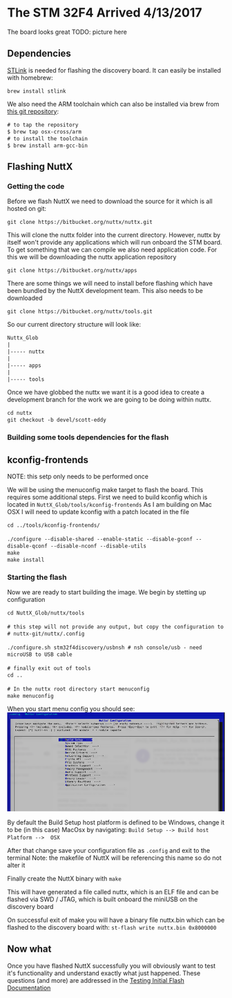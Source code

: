 # The STM 32F4 Arrived 4/13/2017
The board looks great
TODO: picture here

## Dependencies 
[STLink](https://github.com/texane/stlink) is needed for flashing the discovery board.  It can easily be installed with homebrew:
```
brew install stlink
```

We also need the ARM toolchain which can also be installed via brew from
[this git repository](https://github.com/osx-cross/homebrew-arm):

```
# to tap the repository
$ brew tap osx-cross/arm
# to install the toolchain
$ brew install arm-gcc-bin
```


## Flashing NuttX
### Getting the code
Before we flash NuttX we need to download the source for it which is all hosted on git:

```
git clone https://bitbucket.org/nuttx/nuttx.git
```

This will clone the nuttx folder into the current directory.  However, nuttx by itself won't provide any applications which will run onboard the STM board.  To get something that we can compile we also need application code. For this we will be downloading the nuttx application repository

```
git clone https://bitbucket.org/nuttx/apps
```

There are some things we will need to install before flashing which have been bundled by the NuttX development team.  This also needs to be downloaded

```
git clone https://bitbucket.org/nuttx/tools.git
```

So our current directory structure will look like:

```
Nuttx_Glob
|
|----- nuttx
|
|----- apps
|
|----- tools
```

Once we have globbed the nuttx we want it is a good idea to create a development branch for the work we are going to be doing within nuttx.

```
cd nuttx
git checkout -b devel/scott-eddy
```
### Building some tools dependencies for the flash
## kconfig-frontends
NOTE: this setp only needs to be performed once

We will be using the menuconfig make target to flash the board. This requires some additional steps. First we need to build kconfig which is located in `NuttX_Glob/tools/kconfig-frontends` As I am building on Mac OSX I will need to update kconfig with a patch located in the file

```
cd ../tools/kconfig-frontends/

./configure --disable-shared --enable-static --disable-gconf --disable-qconf --disable-nconf --disable-utils
make
make install
```

### Starting the flash

Now we are ready to start building the image.  We begin by stetting up configuration 

```
cd NuttX_Glob/nuttx/tools

# this step will not provide any output, but copy the configuration to
# nuttx-git/nuttx/.config

./configure.sh stm32f4discovery/usbnsh # nsh console/usb - need microUSB to USB cable

# finally exit out of tools
cd ..

# In the nuttx root directory start menuconfig
make menuconfig
```

When you start menu config you should see: 
![](images/MenuConfigStart.png?raw=true)

By default the Build Setup host platform is defined to be Windows, change it to be (in this case)
MacOsx by navigating:
`Build Setup --> Build host Platform -->  OSX`

After that change save your configuration file as `.config` and exit to the terminal
Note: the makefile of NuttX will be referencing this name so do not alter it

Finally create the NuttX binary with 
`make`

This will have generated a file called nuttx, which is an ELF file and can be flashed via SWD / JTAG, 
which is built onboard the miniUSB on the discovery board

On successful exit of make you will have a binary file nuttx.bin which can be flashed to the discovery
board with:
`st-flash write nuttx.bin 0x8000000`


## Now what
Once you have flashed NuttX successfully you will obviously want to test it's functionality and
understand exactly what just happened.  These questions (and more) are addressed in the
[Testing Initial Flash Documentation](Testing_Initital_Flash.md)
